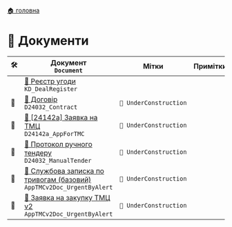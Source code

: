 ﻿[🏠 головна](../README.MD)

# 📕 Документи



|🛠️| Документ </br> `Document` | Мітки | Примітки |
|---|---|---|---|
|| [📕 Реєстр угоди](./KD_DealRegister.md) </br> `KD_DealRegister` | | |
|🚧| [📕 Договір](./D24032_Contract.md) </br> `D24032_Contract` | `🚧 UnderConstruction` |  |
|🚧| [📕 [24142a] Заявка на ТМЦ](./D24142a_AppForTMC.md) </br> `D24142a_AppForTMC` | `🚧 UnderConstruction` |  |
|🚧| [📕 Протокол ручного тендеру](./D24032_ManualTender.md) </br> `D24032_ManualTender` | `🚧 UnderConstruction` |  |
|🚧| [📕 Службова записка по тривогам (базовий)](./AppTMCv2Doc_UrgentByAlert.md) </br> `AppTMCv2Doc_UrgentByAlert` | `🚧 UnderConstruction` |  |
|🚧| [📕 Заявка на закупку ТМЦ v2](./AppTMCv2Doc_UrgentByAlert.md) </br> `AppTMCv2Doc_UrgentByAlert` | `🚧 UnderConstruction` |  |